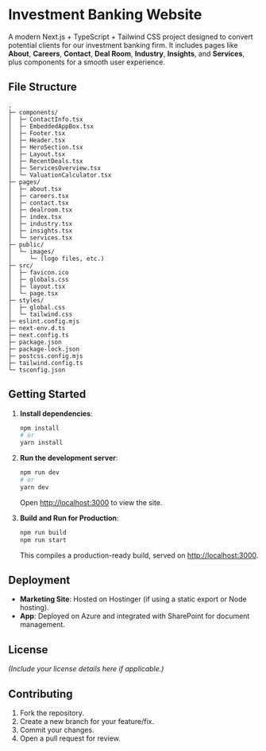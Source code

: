 # Investment Banking Website

A modern Next.js + TypeScript + Tailwind CSS project designed to convert potential clients for our investment banking firm. It includes pages like **About**, **Careers**, **Contact**, **Deal Room**, **Industry**, **Insights**, and **Services**, plus components for a smooth user experience.

## File Structure

    .
    ├─ components/
    │  ├─ ContactInfo.tsx
    │  ├─ EmbeddedAppBox.tsx
    │  ├─ Footer.tsx
    │  ├─ Header.tsx
    │  ├─ HeroSection.tsx
    │  ├─ Layout.tsx
    │  ├─ RecentDeals.tsx
    │  ├─ ServicesOverview.tsx
    │  └─ ValuationCalculator.tsx
    ├─ pages/
    │  ├─ about.tsx
    │  ├─ careers.tsx
    │  ├─ contact.tsx
    │  ├─ dealroom.tsx
    │  ├─ index.tsx
    │  ├─ industry.tsx
    │  ├─ insights.tsx
    │  └─ services.tsx
    ├─ public/
    │  └─ images/
    │     └─ (logo files, etc.)
    ├─ src/
    │  ├─ favicon.ico
    │  ├─ globals.css
    │  ├─ layout.tsx
    │  └─ page.tsx
    ├─ styles/
    │  ├─ global.css
    │  └─ tailwind.css
    ├─ eslint.config.mjs
    ├─ next-env.d.ts
    ├─ next.config.ts
    ├─ package.json
    ├─ package-lock.json
    ├─ postcss.config.mjs
    ├─ tailwind.config.ts
    └─ tsconfig.json

## Getting Started

1. **Install dependencies**:
    ```bash
    npm install
    # or
    yarn install
    ```

2. **Run the development server**:
    ```bash
    npm run dev
    # or
    yarn dev
    ```
    Open [http://localhost:3000](http://localhost:3000) to view the site.

3. **Build and Run for Production**:
    ```bash
    npm run build
    npm run start
    ```
    This compiles a production-ready build, served on [http://localhost:3000](http://localhost:3000).

## Deployment

- **Marketing Site**: Hosted on Hostinger (if using a static export or Node hosting).  
- **App**: Deployed on Azure and integrated with SharePoint for document management.

## License

*(Include your license details here if applicable.)*

## Contributing

1. Fork the repository.
2. Create a new branch for your feature/fix.
3. Commit your changes.
4. Open a pull request for review.
